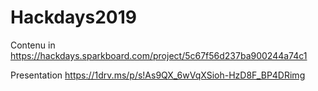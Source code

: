 # Hackdays2019
Contenu in
https://hackdays.sparkboard.com/project/5c67f56d237ba900244a74c1

Presentation
https://1drv.ms/p/s!As9QX_6wVqXSioh-HzD8F_BP4DRimg

